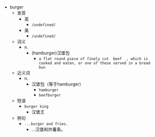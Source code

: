 - burger
  - 发音
    - 英
      - `/undefined/`
    - 美
      - `/undefined/`
  - 词义
    - n.
      - (hamburger)汉堡包
        - `a flat round piece of finely cut  beef  , which is cooked and eaten, or one of these served in a bread  bun`
  - 近义词
    - n.
      - 汉堡包（等于hamburger）
        - `hamburger`
        - `beefburger`
  - 短语
    - `burger king`
      - 汉堡王 
  - 例句
    - `...burger and fries.`
      - …汉堡和炸薯条。


